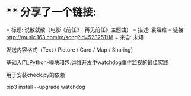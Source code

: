 

** 分享了一个链接:
=========================
= 标题: 说散就散（电影《前任3：再见前任》主题曲）
= 描述: 袁娅维
= 链接: http://music.163.com/m/song?id=523251118
= 来自: 未知




发送内容格式（Text / Picture / Card / Map / Sharing）

基础入门_Python-模块和包.运维开发中watchdog事件监视的最佳实践

用于安装check.py的依赖

pip3 install --upgrade watchdog  


